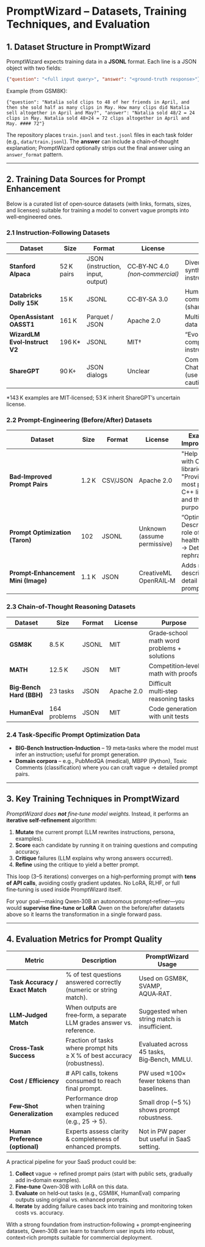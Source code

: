 # PromptWizard – Datasets, Training Techniques, and Evaluation

## 1. Dataset Structure in PromptWizard

PromptWizard expects training data in a **JSONL** format. Each line is a JSON object with two fields:

```json
{"question": "<full input query>", "answer": "<ground‑truth response>"}
```

Example (from GSM8K):

```
{"question": "Natalia sold clips to 48 of her friends in April, and then she sold half as many clips in May. How many clips did Natalia sell altogether in April and May?", "answer": "Natalia sold 48/2 = 24 clips in May. Natalia sold 48+24 = 72 clips altogether in April and May. #### 72"}
```

The repository places `train.jsonl` and `test.jsonl` files in each task folder (e.g., `data/train.jsonl`). The **answer** can include a chain‑of‑thought explanation; PromptWizard optionally strips out the final answer using an `answer_format` pattern.

---

## 2. Training Data Sources for Prompt Enhancement

Below is a curated list of open‑source datasets (with links, formats, sizes, and licenses) suitable for training a model to convert vague prompts into well‑engineered ones.

### 2.1 Instruction‑Following Datasets

| Dataset                       | Size       | Format                            | License                         | Notes                                      |
| ----------------------------- | ---------- | --------------------------------- | ------------------------------- | ------------------------------------------ |
| **Stanford Alpaca**           | 52 K pairs | JSON (instruction, input, output) | CC‑BY‑NC 4.0 *(non‑commercial)* | Diverse synthetic instructions             |
| **Databricks Dolly 15K**      | 15 K       | JSONL                             | CC‑BY‑SA 3.0                    | Human‑written; commercial OK (share‑alike) |
| **OpenAssistant OASST1**      | 161 K      | Parquet / JSON                    | Apache 2.0                      | Multi‑turn chat data                       |
| **WizardLM Evol‑Instruct V2** | 196 K\*    | JSONL                             | MIT†                            | “Evolved” complex instructions             |
| **ShareGPT**                  | 90 K+      | JSON dialogs                      | Unclear                         | Community ChatGPT logs (use with caution)  |

\*143 K examples are MIT‑licensed; 53 K inherit ShareGPT’s uncertain license.

### 2.2 Prompt‑Engineering (Before/After) Datasets

| Dataset                             | Size  | Format   | License                     | Example Improvement                                                                        |
| ----------------------------------- | ----- | -------- | --------------------------- | ------------------------------------------------------------------------------------------ |
| **Bad‑Improved Prompt Pairs**       | 1.2 K | CSV/JSON | Apache 2.0                  | "Help me with C++ libraries" → "Provide the most popular C++ libraries and their purpose." |
| **Prompt Optimization (Taron)**     | 102   | JSONL    | Unknown (assume permissive) | “Optimize: Describe the role of AI in healthcare.” → Detailed rephrasing                   |
| **Prompt‑Enhancement Mini (Image)** | 1.1 K | JSON     | CreativeML OpenRAIL‑M       | Adds rich descriptive detail for T2I prompts                                               |

### 2.3 Chain‑of‑Thought Reasoning Datasets

| Dataset                  | Size         | Format | License    | Purpose                                     |
| ------------------------ | ------------ | ------ | ---------- | ------------------------------------------- |
| **GSM8K**                | 8.5 K        | JSONL  | MIT        | Grade‑school math word problems + solutions |
| **MATH**                 | 12.5 K       | JSON   | MIT        | Competition‑level math with proofs          |
| **Big‑Bench Hard (BBH)** | 23 tasks     | JSON   | Apache 2.0 | Difficult multi‑step reasoning tasks        |
| **HumanEval**            | 164 problems | JSON   | MIT        | Code generation with unit tests             |

### 2.4 Task‑Specific Prompt Optimization Data

- **BIG‑Bench Instruction‑Induction** – 19 meta‑tasks where the model must infer an instruction; useful for prompt generation.
- **Domain corpora** – e.g., PubMedQA (medical), MBPP (Python), Toxic Comments (classification) where you can craft vague → detailed prompt pairs.

---

## 3. Key Training Techniques in PromptWizard

*PromptWizard does ****not**** fine‑tune model weights.* Instead, it performs an **iterative self‑refinement** algorithm:

1. **Mutate** the current prompt (LLM rewrites instructions, persona, examples).
2. **Score** each candidate by running it on training questions and computing accuracy.
3. **Critique** failures (LLM explains why wrong answers occurred).
4. **Refine** using the critique to yield a better prompt.

This loop (3–5 iterations) converges on a high‑performing prompt with **tens of API calls**, avoiding costly gradient updates. No LoRA, RLHF, or full fine‑tuning is used inside PromptWizard itself.

For your goal—making Qwen‑30B an autonomous prompt‑refiner—you would **supervise fine‑tune or LoRA** Qwen on the before/after datasets above so it learns the transformation in a single forward pass.

---

## 4. Evaluation Metrics for Prompt Quality

| Metric                          | Description                                                              | PromptWizard Usage                           |
| ------------------------------- | ------------------------------------------------------------------------ | -------------------------------------------- |
| **Task Accuracy / Exact Match** | % of test questions answered correctly (numeric or string match).        | Used on GSM8K, SVAMP, AQUA‑RAT.              |
| **LLM‑Judged Match**            | When outputs are free‑form, a separate LLM grades answer vs. reference.  | Suggested when string match is insufficient. |
| **Cross‑Task Success**          | Fraction of tasks where prompt hits ≥ X % of best accuracy (robustness). | Evaluated across 45 tasks, Big‑Bench, MMLU.  |
| **Cost / Efficiency**           | # API calls, tokens consumed to reach final prompt.                      | PW used ≈100× fewer tokens than baselines.   |
| **Few‑Shot Generalization**     | Performance drop when training examples reduced (e.g., 25 → 5).          | Small drop (\~5 %) shows prompt robustness.  |
| **Human Preference (optional)** | Experts assess clarity & completeness of enhanced prompts.               | Not in PW paper but useful in SaaS setting.  |

A practical pipeline for your SaaS product could be:

1. **Collect** vague → refined prompt pairs (start with public sets, gradually add in‑domain examples).
2. **Fine‑tune** Qwen‑30B with LoRA on this data.
3. **Evaluate** on held‑out tasks (e.g., GSM8K, HumanEval) comparing outputs using original vs. enhanced prompts.
4. **Iterate** by adding failure cases back into training and monitoring token costs vs. accuracy.

With a strong foundation from instruction‑following + prompt‑engineering datasets, Qwen‑30B can learn to transform user inputs into robust, context‑rich prompts suitable for commercial deployment.

